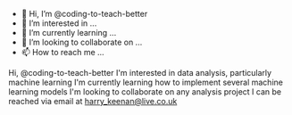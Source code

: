 - 👋 Hi, I’m @coding-to-teach-better
- 👀 I’m interested in ...
- 🌱 I’m currently learning ...
- 💞️ I’m looking to collaborate on ...
- 📫 How to reach me ...

<!---
coding-to-teach-better/coding-to-teach-better is a ✨ special ✨ repository because its `README.md` (this file) appears on your GitHub profile.
You can click the Preview link to take a look at your changes.
--->

Hi, @coding-to-teach-better
I'm interested in data analysis, particularly machine learning 
I'm currently learning how to implement several machine learning models 
I'm looking to collaborate on any analysis project
I can be reached via email at harry_keenan@live.co.uk
